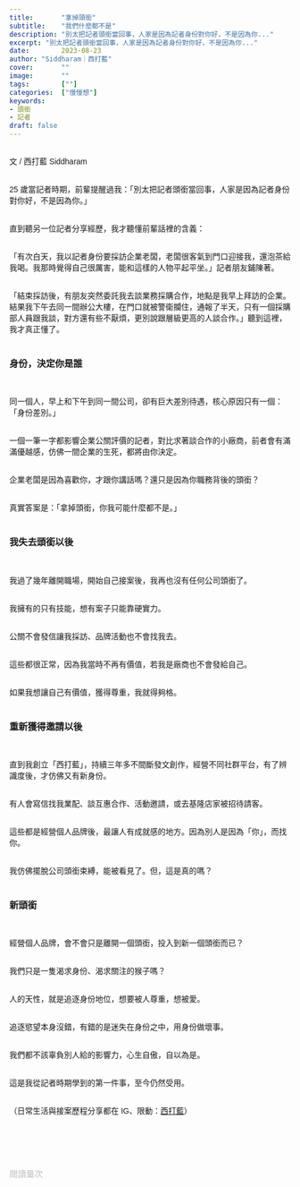 ```yaml
---
title:       "拿掉頭銜"
subtitle:    "我們什麼都不是"
description: "別太把記者頭銜當回事，人家是因為記者身份對你好，不是因為你..."
excerpt: "別太把記者頭銜當回事，人家是因為記者身份對你好，不是因為你..."
date:        2023-08-23
author: "Siddharam｜西打藍"
cover:       ""
image:       ""
tags:        [""]
categories:  ["慢慢想"]
keywords:
- 頭銜
- 記者
draft: false
---
```


<article style="font-family: 'Noto Sans TC', '微軟正黑體', sans-serif; font-weight: 300;">

<br>文 / 西打藍 Siddharam<br><br>

25 歲當記者時期，前輩提醒過我：「別太把記者頭銜當回事，人家是因為記者身份對你好，不是因為你。」<br><br>

直到聽另一位記者分享經歷，我才聽懂前輩話裡的含義：<br><br>

「有次白天，我以記者身份要採訪企業老闆，老闆很客氣到門口迎接我，還泡茶給我喝。我那時覺得自己很厲害，能和這樣的人物平起平坐。」記者朋友鋪陳著。<br><br>

「結束採訪後，有朋友突然委託我去談業務採購合作，地點是我早上拜訪的企業。結果我下午去同一間辦公大樓，在門口就被警衛攔住，通報了半天，只有一個採購部人員跟我談，對方還有些不厭煩，更別說跟層級更高的人談合作。」聽到這裡，我才真正懂了。<br><br>

<h3 class="article-h1-color">身份，決定你是誰</h3><br>

同一個人，早上和下午到同一間公司，卻有巨大差別待遇，核心原因只有一個：「身份差別。」<br><br>

一個一筆一字都影響企業公關評價的記者，對比求著談合作的小廠商，前者會有滿滿優越感，仿佛一間企業的生死，都將由你決定。<br><br>

企業老闆是因為喜歡你，才跟你講話嗎？還只是因為你職務背後的頭銜？<br><br>

真實答案是：「拿掉頭銜，你我可能什麼都不是。」<br><br>


<h3 class="article-h1-color">我失去頭銜以後</h3><br>

我過了幾年離開職場，開始自己接案後，我再也沒有任何公司頭銜了。<br><br>

我擁有的只有技能，想有案子只能靠硬實力。<br><br>

公關不會發信讓我採訪、品牌活動也不會找我去。<br><br>

這些都很正常，因為我當時不再有價值，若我是廠商也不會發給自己。<br><br>

如果我想讓自己有價值，獲得尊重，我就得夠格。<br><br>


<h3 class="article-h1-color">重新獲得邀請以後</h3><br>

直到我創立「西打藍」，持續三年多不間斷發文創作，經營不同社群平台，有了辨識度後，才仿佛又有新身份。<br><br>

有人會寫信找我業配、談互惠合作、活動邀請，或去基隆店家被招待請客。<br><br>

這些都是經營個人品牌後，最讓人有成就感的地方。因為別人是因為「你」，而找你。<br><br>

我仿佛擺脫公司頭銜束縛，能被看見了。但，這是真的嗎？<br><br>


<h3 class="article-h1-color">新頭銜</h3><br>

經營個人品牌，會不會只是離開一個頭銜，投入到新一個頭銜而已？<br><br>

我們只是一隻渴求身份、渴求關注的猴子嗎？<br><br>

人的天性，就是追逐身份地位，想要被人尊重，想被愛。<br><br>

追逐慾望本身沒錯，有錯的是迷失在身份之中，用身份做壞事。<br><br>

我們都不該辜負別人給的影響力，心生自傲，自以為是。<br><br>

這是我從記者時期學到的第一件事，至今仍然受用。<br><br>

<!-- 難怪有人說，如果想認識一個人的黑暗面，可以嘗試把權力交給他。<br><br>

記者、網紅、採購人員、老闆，都有身份帶來的影響力。<br><br> -->






（日常生活與接案歷程分享都在 IG、限動：<a href="https://www.instagram.com/sidd.blue/" target="_blank">西打藍</a>）<br><br>

<!-- <h3 class="article-h1-color"></h3><br> -->

<br><br><br>

</article>

<div style="color: #bfbfbf; font-size: 15px;" id="busuanzi_container_page_pv">
  閱讀量<span id="busuanzi_value_page_pv"></span>次
</div>

<script src="../../js/post.js"></script>
